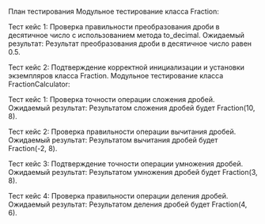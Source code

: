 План тестирования
Модульное тестирование класса Fraction:

Тест кейс 1: Проверка правильности преобразования дроби в десятичное число с использованием метода to_decimal.
Ожидаемый результат: Результат преобразования дроби в десятичное число равен 0.5.

Тест кейс 2: Подтверждение корректной инициализации и установки экземпляров класса Fraction.
Модульное тестирование класса FractionCalculator:

Тест кейс 1: Проверка точности операции сложения дробей.
Ожидаемый результат: Результатом сложения дробей будет Fraction(10, 8).

Тест кейс 2: Проверка правильности операции вычитания дробей.
Ожидаемый результат: Результатом вычитания дробей будет Fraction(-2, 8).

Тест кейс 3: Подтверждение точности операции умножения дробей.
Ожидаемый результат: Результатом умножения дробей будет Fraction(3, 8).

Тест кейс 4: Проверка правильности операции деления дробей.
Ожидаемый результат: Результатом деления дробей будет Fraction(4, 6).

